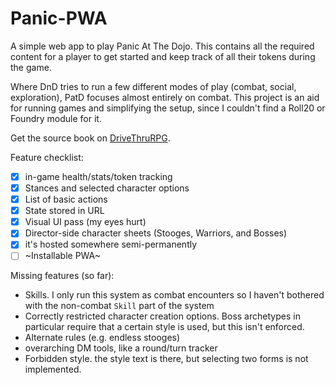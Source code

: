 # Panic-PWA

A simple web app to play Panic At The Dojo. This contains all the required content for a player to get started and keep track of all their tokens during the game.

Where DnD tries to run a few different modes of play (combat, social, exploration), PatD focuses almost entirely on combat. This project is an aid for running games and simplifying the setup, since I couldn't find a Roll20 or Foundry module for it.

Get the source book on [DriveThruRPG](https://www.drivethrurpg.com/en/product/247607/panic-at-the-dojo).

Feature checklist:

- [x] in-game health/stats/token tracking
- [x] Stances and selected character options
- [x] List of basic actions
- [x] State stored in URL
- [x] Visual UI pass (my eyes hurt)
- [x] Director-side character sheets (Stooges, Warriors, and Bosses)
- [x] it's hosted somewhere semi-permanently
- [ ] ~Installable PWA~

Missing features (so far):

- Skills. I only run this system as combat encounters so I haven't bothered with the non-combat `Skill` part of the system
- Correctly restricted character creation options. Boss archetypes in particular require that a certain style is used, but this isn't enforced.
- Alternate rules (e.g. endless stooges)
- overarching DM tools, like a round/turn tracker
- Forbidden style. the style text is there, but selecting two forms is not implemented.